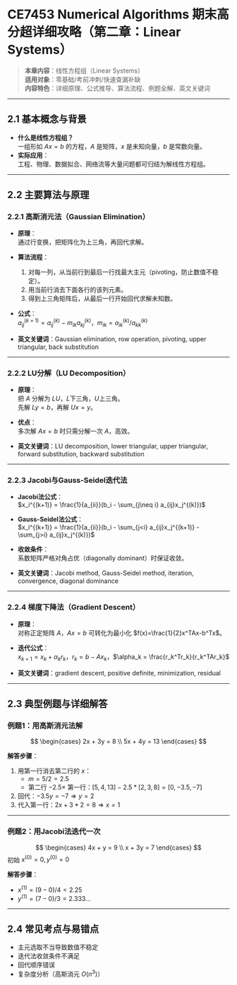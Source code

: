 # CE7453 Numerical Algorithms 期末高分超详细攻略（第二章：Linear Systems）

> **本章内容**：线性方程组（Linear Systems）  
> **适用对象**：零基础/考前冲刺/快速查漏补缺  
> **内容特色**：详细原理、公式推导、算法流程、例题全解、英文关键词

---

## 2.1 基本概念与背景

- **什么是线性方程组？**  
  一组形如 $Ax=b$ 的方程，$A$ 是矩阵，$x$ 是未知向量，$b$ 是常数向量。
- **实际应用**：  
  工程、物理、数据拟合、网络流等大量问题都可归结为解线性方程组。

---

## 2.2 主要算法与原理

### 2.2.1 高斯消元法（Gaussian Elimination）

- **原理**：  
  通过行变换，把矩阵化为上三角，再回代求解。
- **算法流程**：
  1. 对每一列，从当前行到最后一行找最大主元（pivoting，防止数值不稳定）。
  2. 用当前行消去下面各行的该列元素。
  3. 得到上三角矩阵后，从最后一行开始回代求解未知数。
- **公式**：  
  $a_{ij}^{(k+1)} = a_{ij}^{(k)} - m_{ik}a_{kj}^{(k)}$，$m_{ik}=a_{ik}^{(k)}/a_{kk}^{(k)}$

- **英文关键词**：Gaussian elimination, row operation, pivoting, upper triangular, back substitution

---

### 2.2.2 LU分解（LU Decomposition）

- **原理**：  
  把 $A$ 分解为 $LU$，$L$下三角，$U$上三角。  
  先解 $Ly=b$，再解 $Ux=y$。
- **优点**：  
  多次解 $Ax=b$ 时只需分解一次 $A$，高效。

- **英文关键词**：LU decomposition, lower triangular, upper triangular, forward substitution, backward substitution

---

### 2.2.3 Jacobi与Gauss-Seidel迭代法

- **Jacobi法公式**：  
  $x_i^{(k+1)} = \frac{1}{a_{ii}}(b_i - \sum_{j\neq i} a_{ij}x_j^{(k)})$
- **Gauss-Seidel法公式**：  
  $x_i^{(k+1)} = \frac{1}{a_{ii}}(b_i - \sum_{j<i} a_{ij}x_j^{(k+1)} - \sum_{j>i} a_{ij}x_j^{(k)})$
- **收敛条件**：  
  系数矩阵严格对角占优（diagonally dominant）时保证收敛。

- **英文关键词**：Jacobi method, Gauss-Seidel method, iteration, convergence, diagonal dominance

---

### 2.2.4 梯度下降法（Gradient Descent）

- **原理**：  
  对称正定矩阵 $A$，$Ax=b$ 可转化为最小化 $f(x)=\frac{1}{2}x^TAx-b^Tx$。
- **迭代公式**：  
  $x_{k+1} = x_k + \alpha_k r_k$，$r_k = b - Ax_k$，$\alpha_k = \frac{r_k^Tr_k}{r_k^TAr_k}$

- **英文关键词**：gradient descent, positive definite, minimization, residual

---

## 2.3 典型例题与详细解答

### 例题1：用高斯消元法解
$$
\begin{cases}
2x + 3y = 8 \\
5x + 4y = 13
\end{cases}
$$

**解答步骤**：
1. 用第一行消去第二行的 $x$：
   - $m = 5/2 = 2.5$
   - 第二行 $-2.5 \times$ 第一行：$[5,4,13] - 2.5*[2,3,8] = [0, -3.5, -7]$
2. 回代：$-3.5y = -7 \Rightarrow y=2$
3. 代入第一行：$2x+3*2=8 \Rightarrow x=1$

---

### 例题2：用Jacobi法迭代一次
$$
\begin{cases}
4x + y = 9 \\
x + 3y = 7
\end{cases}
$$
初始 $x^{(0)}=0, y^{(0)}=0$

**解答步骤**：
- $x^{(1)} = (9 - 0)/4 = 2.25$
- $y^{(1)} = (7 - 0)/3 = 2.333...$

---

## 2.4 常见考点与易错点

- 主元选取不当导致数值不稳定
- 迭代法收敛条件不满足
- 回代顺序错误
- 复杂度分析（高斯消元 $O(n^3)$）